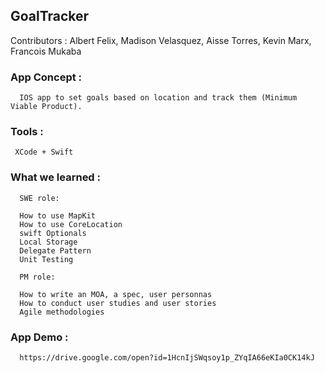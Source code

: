 ## GoalTracker

Contributors : Albert Felix, Madison Velasquez, Aisse Torres, Kevin Marx, Francois Mukaba

### App Concept : 

      IOS app to set goals based on location and track them (Minimum Viable Product).

### Tools : 
     
     XCode + Swift

### What we learned : 
    
      SWE role:
      
      How to use MapKit
      How to use CoreLocation
      swift Optionals
      Local Storage
      Delegate Pattern
      Unit Testing
      
      PM role: 
      
      How to write an MOA, a spec, user personnas
      How to conduct user studies and user stories
      Agile methodologies
     
      
### App Demo : 
      
      https://drive.google.com/open?id=1HcnIjSWqsoy1p_ZYqIA66eKIa0CK14kJ
